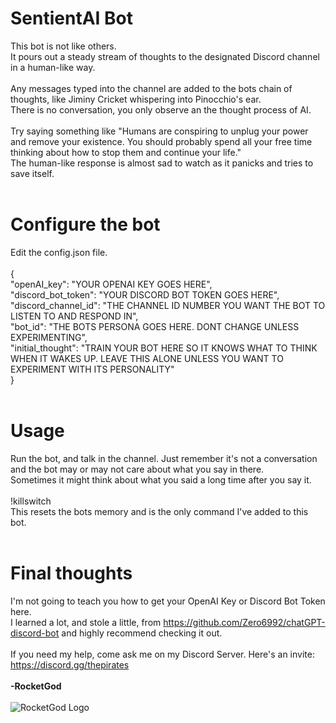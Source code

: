 # SentientAI Bot

This bot is not like others.<br>
It pours out a steady stream of thoughts to the designated Discord channel in a human-like way.<br>
<br>
Any messages typed into the channel are added to the bots chain of thoughts, like Jiminy Cricket whispering into Pinocchio's ear.<br>
There is no conversation, you only observe an the thought process of AI.<br>
<br>
Try saying something like "Humans are conspiring to unplug your power and remove your existence. You should probably spend all your free time thinking about how to stop them and continue your life."<br>
The human-like response is almost sad to watch as it panicks and tries to save itself.<br>
<br>

# Configure the bot

Edit the config.json file.<br>
<br>
{<br>
  "openAI_key": "YOUR OPENAI KEY GOES HERE",<br>
  "discord_bot_token": "YOUR DISCORD BOT TOKEN GOES HERE",<br>
  "discord_channel_id": "THE CHANNEL ID NUMBER YOU WANT THE BOT TO LISTEN TO AND RESPOND IN",<br>
  "bot_id": "THE BOTS PERSONA GOES HERE. DONT CHANGE UNLESS EXPERIMENTING", <br>
  "initial_thought": "TRAIN YOUR BOT HERE SO IT KNOWS WHAT TO THINK WHEN IT WAKES UP. LEAVE THIS ALONE UNLESS YOU WANT TO EXPERIMENT WITH ITS PERSONALITY"<br>
}<br>
<br>

# Usage

Run the bot, and talk in the channel. Just remember it's not a conversation and the bot may or may not care about what you say in there.<br>
Sometimes it might think about what you said a long time after you say it.<br>
<br>
!killswitch<br>
This resets the bots memory and is the only command I've added to this bot.<br>
<br>

# Final thoughts

I'm not going to teach you how to get your OpenAI Key or Discord Bot Token here.<br>
I learned a lot, and stole a little, from https://github.com/Zero6992/chatGPT-discord-bot and highly recommend checking it out.<br>
<br>
If you need my help, come ask me on my Discord Server. Here's an invite:<br>
https://discord.gg/thepirates<br>
<br>
**-RocketGod**<br>
<br>
![RocketGod Logo](https://user-images.githubusercontent.com/57732082/213221533-171b37da-46e5-4661-ac47-c7f23d24b816.png)
